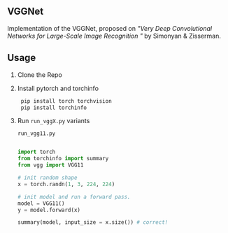 ## VGGNet


Implementation of the VGGNet, proposed on *"Very Deep Convolutional Networks for Large-Scale Image Recognition
"* by Simonyan & Zisserman.

## Usage

1. Clone the Repo
2. Install pytorch and torchinfo
   ```zsh
    pip install torch torchvision
    pip install torchinfo
   ```
3. Run `run_vggX.py` variants

    `run_vgg11.py`

    ```python

    import torch
    from torchinfo import summary
    from vgg import VGG11

    # init random shape
    x = torch.randn(1, 3, 224, 224)

    # init model and run a forward pass.
    model = VGG11()
    y = model.forward(x)

    summary(model, input_size = x.size()) # correct!

    ```